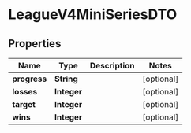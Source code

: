 
# LeagueV4MiniSeriesDTO

## Properties
Name | Type | Description | Notes
------------ | ------------- | ------------- | -------------
**progress** | **String** |  |  [optional]
**losses** | **Integer** |  |  [optional]
**target** | **Integer** |  |  [optional]
**wins** | **Integer** |  |  [optional]



